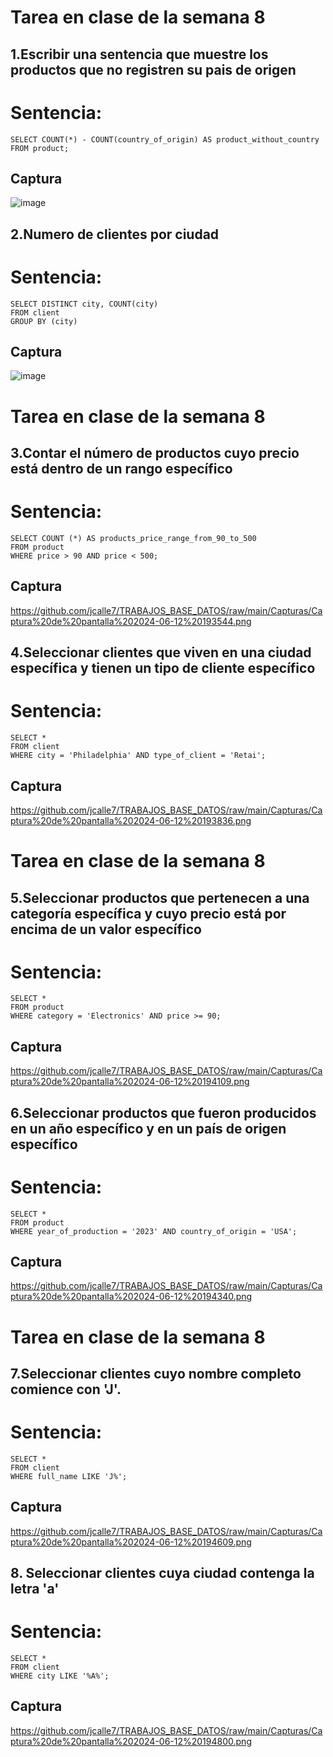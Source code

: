 # Tarea en clase de la semana 8
## 1.Escribir una sentencia que muestre los productos que no registren su pais de origen 
# Sentencia:
```
SELECT COUNT(*) - COUNT(country_of_origin) AS product_without_country
FROM product;
```
## Captura
![image](https://github.com/enriqueooo/Tareas_DB/assets/148830588/a8cd942e-1666-49e8-be23-4884268513ef)

## 2.Numero de clientes por ciudad
# Sentencia:
```
SELECT DISTINCT city, COUNT(city)
FROM client
GROUP BY (city)
```
## Captura
![image](https://github.com/enriqueooo/Tareas_DB/assets/148830588/be05f65f-b353-447b-b9d0-6321b6c0fce2)

# Tarea en clase de la semana 8
## 3.Contar el número de productos cuyo precio está dentro de un rango específico 
# Sentencia:
```
SELECT COUNT (*) AS products_price_range_from_90_to_500 
FROM product 
WHERE price > 90 AND price < 500;
```
## Captura
https://github.com/jcalle7/TRABAJOS_BASE_DATOS/raw/main/Capturas/Captura%20de%20pantalla%202024-06-12%20193544.png

## 4.Seleccionar clientes que viven en una ciudad específica y tienen un tipo de cliente específico
# Sentencia:
```
SELECT * 
FROM client 
WHERE city = 'Philadelphia' AND type_of_client = 'Retai';
```
## Captura
https://github.com/jcalle7/TRABAJOS_BASE_DATOS/raw/main/Capturas/Captura%20de%20pantalla%202024-06-12%20193836.png

# Tarea en clase de la semana 8
## 5.Seleccionar productos que pertenecen a una categoría específica y cuyo precio está por encima de un valor específico
# Sentencia:
```
SELECT * 
FROM product 
WHERE category = 'Electronics' AND price >= 90;
```
## Captura
https://github.com/jcalle7/TRABAJOS_BASE_DATOS/raw/main/Capturas/Captura%20de%20pantalla%202024-06-12%20194109.png

## 6.Seleccionar productos que fueron producidos en un año específico y en un país de origen específico
# Sentencia:
```
SELECT * 
FROM product 
WHERE year_of_production = '2023' AND country_of_origin = 'USA';
```
## Captura
https://github.com/jcalle7/TRABAJOS_BASE_DATOS/raw/main/Capturas/Captura%20de%20pantalla%202024-06-12%20194340.png

# Tarea en clase de la semana 8
## 7.Seleccionar clientes cuyo nombre completo comience con 'J'.
# Sentencia:
```
SELECT * 
FROM client 
WHERE full_name LIKE 'J%';
```
## Captura
https://github.com/jcalle7/TRABAJOS_BASE_DATOS/raw/main/Capturas/Captura%20de%20pantalla%202024-06-12%20194609.png

## 8. Seleccionar clientes cuya ciudad contenga la letra 'a'
# Sentencia:
```
SELECT * 
FROM client 
WHERE city LIKE '%A%';
```
## Captura
https://github.com/jcalle7/TRABAJOS_BASE_DATOS/raw/main/Capturas/Captura%20de%20pantalla%202024-06-12%20194800.png



















